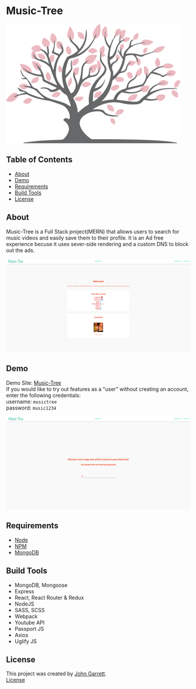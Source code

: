 # Music-Tree
<img src="/client/src/assets/music-tree.png">


## Table of Contents
* [About](#about)
* [Demo](#demo)
* [Requirements](#requirements)
* [Build Tools](#build-tools)
* [License](#license)


## About
Music-Tree is a Full Stack project(MERN) that allows users to search for music videos and easily save them to their profile. It is an Ad free experience becuse it uses sever-side rendering and a custom DNS to block out the ads. 

<img src="/client/src/assets/AboutPage.png">


## Demo
Demo Site: [Music-Tree](https://musictree.herokuapp.com/)  
If you would like to try out features as a "user" without creating an account, enter the following credentials:  
username: `musictree`  
password: `music1234` 

<img src="/client/src/assets/homescreen.png">


## Requirements
* [Node](https://nodejs.org/en/)
* [NPM](https://www.npmjs.com/)
* [MongoDB](https://www.mongodb.com/)

## Build Tools
* MongoDB, Mongoose
* Express
* React, React Router & Redux
* NodeJS
* SASS, SCSS
* Webpack
* Youtube API
* Passport JS
* Axios
* Uglify JS

## License
This project was created by [John Garrett](https://github.com/JHGarrett).    
[License](https://github.com/JHGarrett/Music-Tree/blob/master/LICENSE.md) 
